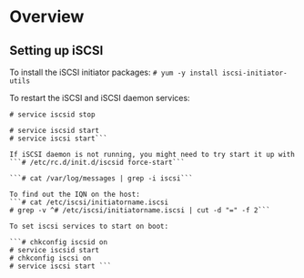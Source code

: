 Overview
========


Setting up iSCSI
----------------

To install the iSCSI initiator packages:
```# yum -y install iscsi-initiator-utils```

To restart the iSCSI and iSCSI daemon services:
```# service iscsi stop
# service iscsid stop

# service iscsid start
# service iscsi start```

If iSCSI daemon is not running, you might need to try start it up with
```# /etc/rc.d/init.d/iscsid force-start```

```# cat /var/log/messages | grep -i iscsi```

To find out the IQN on the host:
```# cat /etc/iscsi/initiatorname.iscsi
# grep -v ^# /etc/iscsi/initiatorname.iscsi | cut -d "=" -f 2```

To set iscsi services to start on boot:

```# chkconfig iscsid on 
# service iscsid start 
# chkconfig iscsi on 
# service iscsi start ```
